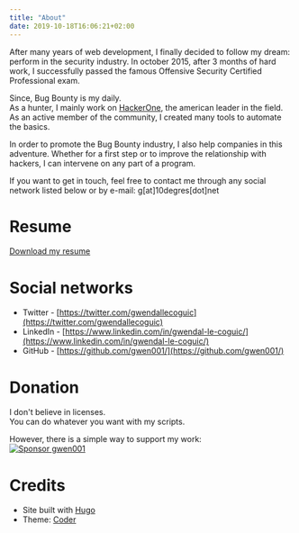 ```yaml
---
title: "About"
date: 2019-10-18T16:06:21+02:00
---
```

After many years of web development, I finally decided to follow my dream: perform in the security industry.
In october 2015, after 3 months of hard work, I successfully passed the famous Offensive Security Certified Professional exam.

Since, Bug Bounty is my daily.  
As a hunter, I mainly work on <a href="https://hackerone.com/glc" target="_blank">HackerOne</a>, the american leader in the field.
As an active member of the community, I created many tools to automate the basics.

In order to promote the Bug Bounty industry, I also help companies in this adventure.
Whether for a first step or to improve the relationship with hackers, I can intervene on any part of a program.

If you want to get in touch, feel free to contact me through any social network listed below or by e-mail:
g[at]10degres[dot]net


# Resume

<a href="/assets/glecoguic_cv_en.pdf" target="_blank">Download my resume</a>


# Social networks

- Twitter - [https://twitter.com/gwendallecoguic](https://twitter.com/gwendallecoguic)
- LinkedIn - [https://www.linkedin.com/in/gwendal-le-coguic/](https://www.linkedin.com/in/gwendal-le-coguic/)
- GitHub - [https://github.com/gwen001/](https://github.com/gwen001/)


# Donation

I don't believe in licenses.  
You can do whatever you want with my scripts.  

However, there is a simple way to support my work:  
<a href="https://github.com/sponsors/gwen001" title="Sponsor gwen001"><img src="https://raw.githubusercontent.com/gwen001/pentest-tools/master/github-sponsor.jpg" alt="Sponsor gwen001" title="Sponsor gwen001"></a>


# Credits

- Site built with [Hugo](https://gohugo.io/)
- Theme: [Coder](https://github.com/luizdepra/hugo-coder/)

